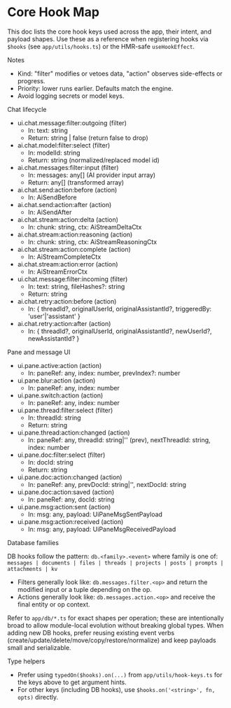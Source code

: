 # Core Hook Map

This doc lists the core hook keys used across the app, their intent, and payload shapes. Use these as a reference when registering hooks via `$hooks` (see `app/utils/hooks.ts`) or the HMR-safe `useHookEffect`.

Notes

-   Kind: "filter" modifies or vetoes data, "action" observes side-effects or progress.
-   Priority: lower runs earlier. Defaults match the engine.
-   Avoid logging secrets or model keys.

Chat lifecycle

-   ui.chat.message:filter:outgoing (filter)
    -   In: text: string
    -   Return: string | false (return false to drop)
-   ai.chat.model:filter:select (filter)
    -   In: modelId: string
    -   Return: string (normalized/replaced model id)
-   ai.chat.messages:filter:input (filter)
    -   In: messages: any[] (AI provider input array)
    -   Return: any[] (transformed array)
-   ai.chat.send:action:before (action)
    -   In: AiSendBefore
-   ai.chat.send:action:after (action)
    -   In: AiSendAfter
-   ai.chat.stream:action:delta (action)
    -   In: chunk: string, ctx: AiStreamDeltaCtx
-   ai.chat.stream:action:reasoning (action)
    -   In: chunk: string, ctx: AiStreamReasoningCtx
-   ai.chat.stream:action:complete (action)
    -   In: AiStreamCompleteCtx
-   ai.chat.stream:action:error (action)
    -   In: AiStreamErrorCtx
-   ui.chat.message:filter:incoming (filter)
    -   In: text: string, fileHashes?: string
    -   Return: string
-   ai.chat.retry:action:before (action)
    -   In: { threadId?, originalUserId, originalAssistantId?, triggeredBy: 'user'|'assistant' }
-   ai.chat.retry:action:after (action)
    -   In: { threadId?, originalUserId, originalAssistantId?, newUserId?, newAssistantId? }

Pane and message UI

-   ui.pane.active:action (action)
    -   In: paneRef: any, index: number, prevIndex?: number
-   ui.pane.blur:action (action)
    -   In: paneRef: any, index: number
-   ui.pane.switch:action (action)
    -   In: paneRef: any, index: number
-   ui.pane.thread:filter:select (filter)
    -   In: threadId: string
    -   Return: string
-   ui.pane.thread:action:changed (action)
    -   In: paneRef: any, threadId: string|'' (prev), nextThreadId: string, index: number
-   ui.pane.doc:filter:select (filter)
    -   In: docId: string
    -   Return: string
-   ui.pane.doc:action:changed (action)
    -   In: paneRef: any, prevDocId: string|'', nextDocId: string
-   ui.pane.doc:action:saved (action)
    -   In: paneRef: any, docId: string
-   ui.pane.msg:action:sent (action)
    -   In: msg: any, payload: UiPaneMsgSentPayload
-   ui.pane.msg:action:received (action)
    -   In: msg: any, payload: UiPaneMsgReceivedPayload

Database families

DB hooks follow the pattern: `db.<family>.<event>` where family is one of:
`messages | documents | files | threads | projects | posts | prompts | attachments | kv`

-   Filters generally look like: `db.messages.filter.<op>` and return the modified input or a tuple depending on the op.
-   Actions generally look like: `db.messages.action.<op>` and receive the final entity or op context.

Refer to `app/db/*.ts` for exact shapes per operation; these are intentionally broad to allow module-local evolution without breaking global types. When adding new DB hooks, prefer reusing existing event verbs (create/update/delete/move/copy/restore/normalize) and keep payloads small and serializable.

Type helpers

-   Prefer using `typedOn($hooks).on(...)` from `app/utils/hook-keys.ts` for the keys above to get argument hints.
-   For other keys (including DB hooks), use `$hooks.on('<string>', fn, opts)` directly.
